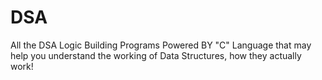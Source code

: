 # DSA
All the DSA Logic Building Programs Powered BY "C" Language that may help you understand the working of Data Structures, how they actually work!
